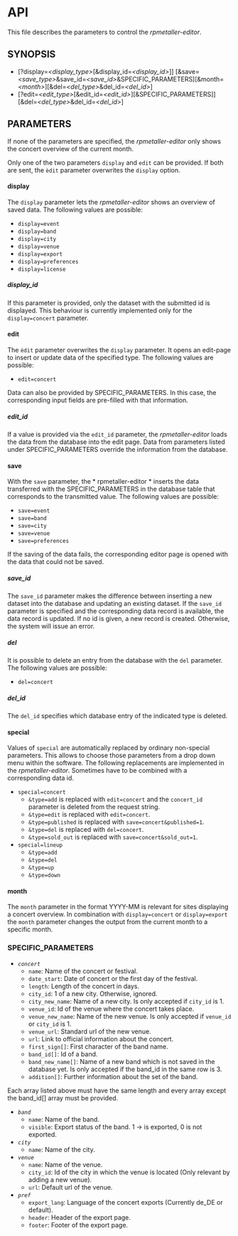 # API
This file describes the parameters to control the *rpmetaller-editor*.
## SYNOPSIS
* \[\?display=*\<display_type\>*\[&display_id=*\<display_id\>*\]\]
  \[&save=*\<save_type\>*&save_id=*\<save_id\>*&SPECIFIC_PARAMETERS\]\[\&month=*\<month\>*\]\[\&del=*\<del_type\>*&del_id=*\<del_id\>*\]
* \[?edit=*<edit_type>*\[&edit_id=*<edit_id>*]\[&SPECIFIC_PARAMETERS\]\]\[\&del=*\<del_type\>*&del_id=*\<del_id\>*\]

## PARAMETERS
If none of the parameters are specified, the *rpmetaller-editor* only shows the concert overview of the current month.

Only one of the two parameters `display` and `edit` can be provided. If both are sent, the `èdit` parameter overwrites the `display` option.
#### display
The `display` parameter lets the *rpmetaller-editor* shows an overview of saved data. The following values are possible:
* `display=event`
* `display=band`
* `display=city`
* `display=venue`
* `display=export`
* `display=preferences`
* `display=license`

##### display_id
If this parameter is provided, only the dataset with the submitted id is displayed. This behaviour is currently implemented only for the `display=concert` parameter.
#### edit
The `èdit` parameter overwrites the `display` parameter. It opens an edit-page to insert or update data of the specified type. The following values are possible:
* `edit=concert`

Data can also be provided by SPECIFIC_PARAMETERS. In this case, the corresponding input fields are pre-filled with that information.
##### edit_id
If a value is provided via the `edit_id` parameter, the *rpmetaller-editor* loads the data from the database into the edit page. Data from parameters listed under SPECIFIC_PARAMETERS override the information from the database.
#### save
With the `save` parameter, the * rpmetaller-editor * inserts the data transferred with the SPECIFIC_PARAMETERS in the database table that corresponds to the transmitted value. The following values are possible:
* `save=event`
* `save=band`
* `save=city`
* `save=venue`
* `save=preferences`

If the saving of the data fails, the corresponding editor page is opened with the data that could not be saved.
##### save_id
The `save_id` parameter makes the difference between inserting a new dataset into the database and updating an existing dataset. If the `save_id` parameter is specified and the corresponding data record is available, the data record is updated. If no id is given, a new record is created. Otherwise, the system will issue an error.
##### del
It is possible to delete an entry from the database with the `del` parameter. The following values are possible:
* `del=concert`

##### del_id
The `del_id` specifies which database entry of the indicated type is deleted.
#### special
Values of `special` are automatically replaced by ordinary non-special parameters. This allows to choose those parameters from a drop down menu within the software. The following replacements are implemented in the *rpmetaller-editor*. Sometimes have to be combined with a corresponding data id.
* `special=concert`
  * `&type=add` is replaced with `edit=concert` and the `concert_id` parameter is deleted from the request string.
  * `&type=edit` is replaced with `edit=concert`.
  * `&type=published` is replaced with `save=concert&published=1`.
  * `&type=del` is replaced with `del=concert`.
  * `&type=sold_out` is replaced with `save=concert&sold_out=1`.
* `special=lineup`
  * `&type=add`
  * `&type=del`
  * `&type=up`
  * `&type=down`

#### month
The `month` parameter in the format YYYY-MM is relevant for sites displaying a concert overview. In combination with `display=concert` or `display=export` the `month` parameter changes the output from the current month to a specific month.
### SPECIFIC_PARAMETERS
* *`concert`*
  * `name`: Name of the concert or festival.
  * `date_start`: Date of concert or the first day of the festival.
  * `length`: Length of the concert in days.
  * `city_id`: 1 of a new city. Otherwise, ignored.
  * `city_new_name`: Name of a new city. Is only accepted if `city_id` is 1.
  * `venue_id`: Id of the venue where the concert takes place.
  * `venue_new_name`: Name of the new venue. Is only accepted if `venue_id` or `city_id` is 1.
  * `venue_url`: Standard url of the new venue.
  * `url`: Link to official information about the concert.
  * `first_sign[]`: First character of the band name.
  * `band_id[]`: Id of a band.
  * `band_new_name[]`: Name of a new band which is not saved in the database yet. Is only accepted if the band_id in the same row is 3.
  * `addition[]`: Further information about the set of the band.

Each array listed above must have the same length and every array except the band_id[] array must be provided.
* *`band`*
  * `name`: Name of the band.
  * `visible`: Export status of the band. 1 -> is exported, 0 is not exported.
* *`city`*
  * `name`: Name of the city.
* *`venue`*
  * `name`: Name of the venue.
  * `city_id`: Id of the city in which the venue is located (Only relevant by adding a new venue).
  * `url`: Default url of the venue.
* *`pref`*
  * `export_lang`: Language of the concert exports (Currently de_DE or default).
  * `header`: Header of the export page.
  * `footer`: Footer of the export page.
